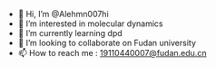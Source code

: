 - 👋 Hi, I’m @Alehmn007hi
- 👀 I’m interested in molecular dynamics 
- 🌱 I’m currently learning dpd 
- 💞️ I’m looking to collaborate on Fudan university
- 📫 How to reach me : 19110440007@fudan.edu.cn

<!---
Alehmn007hi/Alehmn007hi is a ✨ special ✨ repository because its `README.md` (this file) appears on your GitHub profile.
You can click the Preview link to take a look at your changes.
--->
